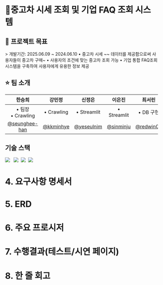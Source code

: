 # 🚗중고차 시세 조회 및 기업 FAQ 조회 시스템

<h2> 📌 프로젝트 목표 </h2>
> 개발기간: 2025.06.09 ~ 2024.06.10   
• 중고차 시세 ~~ 데이터를 제공함으로써 사용자들이 중고차 구매~
• 사용자의 조건에 맞는 중고차 조회 가능
• 기업 통합 FAQ조회 시스템을 구축하여 사용자에게 유용한 정보 제공




<h2> ⭐ 팀 소개 </h2>

| 한승희 | 강민정 | 신정은 | 이은진 | 최서린 |
| :---: | :---: | :---: | :---: | :---: |
| • 팀장<br/>• Crawling<br/> | • Crawling | • Streamlit | • Streamlit | • DB 구현
| [@seunghee-han](https://github.com/seunghee-han) | [@kkminhye](https://github.com/kkminhye) | [@yeseulnim](https://github.com/yeseulnim) | [@sinminju](https://github.com/sinminju) | [@redwin02](https://github.com/redwin-02) | 



<h2>  기술 스택  </h1>
  <img src="https://img.shields.io/badge/Python-3776AB?style=for-the-badge&logo=Python&logoColor=white"> &nbsp;
    <img src="https://img.shields.io/badge/MySQL-4479A1?style=for-the-badge&logo=MySQL&logoColor=white">&nbsp;
   <img src="https://img.shields.io/badge/Pandas-150458?style=for-the-badge&logo=Pandas&logoColor=white">&nbsp;
    <img src="https://img.shields.io/badge/Streamlit-FF4B4B?style=for-the-badge&logo=streamlit&logoColor=white"/>

# 4. 요구사항 명세서

 

# 5. ERD

 

# 6. 주요 프로시저

 

# 7. 수행결과(테스트/시연 페이지)

 

# 8. 한 줄 회고
